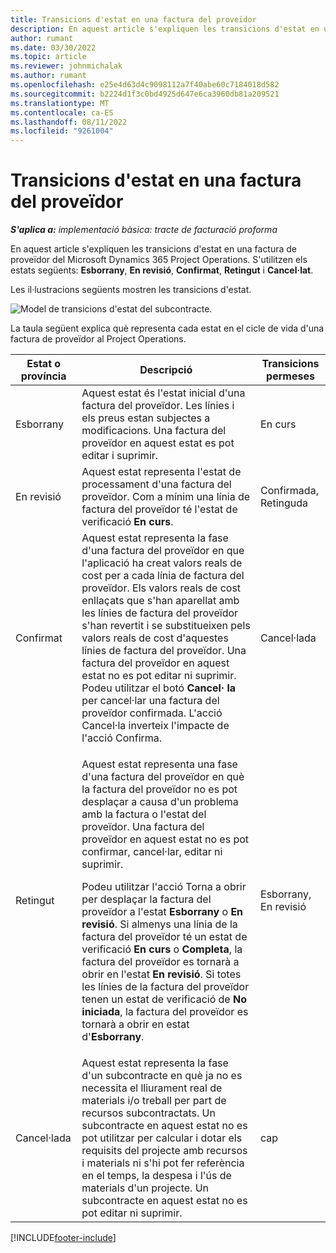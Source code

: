 ```yaml
---
title: Transicions d'estat en una factura del proveïdor
description: En aquest article s'expliquen les transicions d'estat en una factura de proveïdor del Microsoft Dynamics 365 Project Operations.
author: rumant
ms.date: 03/30/2022
ms.topic: article
ms.reviewer: johnmichalak
ms.author: rumant
ms.openlocfilehash: e25e4d63d4c9098112a7f40abe60c7184018d582
ms.sourcegitcommit: b2224d1f3c0bd4925d647e6ca3960db81a209521
ms.translationtype: MT
ms.contentlocale: ca-ES
ms.lasthandoff: 08/11/2022
ms.locfileid: "9261004"
---
```

# <a name="state-transitions-on-a-vendor-invoice"></a>Transicions d'estat en una factura del proveïdor

_**S'aplica a:** implementació bàsica: tracte de facturació proforma_

En aquest article s'expliquen les transicions d'estat en una factura de proveïdor del Microsoft Dynamics 365 Project Operations. S'utilitzen els estats següents: **Esborrany**, **En revisió**, **Confirmat**, **Retingut** i **Cancel·lat**.

Les il·lustracions següents mostren les transicions d'estat.

![Model de transicions d'estat del subcontracte.](../media/VI_State_Model.jpg)

La taula següent explica què representa cada estat en el cicle de vida d'una factura de proveïdor al Project Operations.

| Estat o província | Descripció | Transicions permeses |
| --- | --- | --- |
| Esborrany | Aquest estat és l'estat inicial d'una factura del proveïdor. Les línies i els preus estan subjectes a modificacions. Una factura del proveïdor en aquest estat es pot editar i suprimir. | En curs |
| En revisió | Aquest estat representa l'estat de processament d'una factura del proveïdor. Com a mínim una línia de factura del proveïdor té l'estat de verificació **En curs**. | Confirmada, Retinguda |
| Confirmat | Aquest estat representa la fase d'una factura del proveïdor en que l'aplicació ha creat valors reals de cost per a cada línia de factura del proveïdor. Els valors reals de cost enllaçats que s'han aparellat amb les línies de factura del proveïdor s'han revertit i se substitueixen pels valors reals de cost d'aquestes línies de factura del proveïdor. Una factura del proveïdor en aquest estat no es pot editar ni suprimir. Podeu utilitzar el botó **Cancel· la** per cancel·lar una factura del proveïdor confirmada. L'acció Cancel·la inverteix l'impacte de l'acció Confirma. | Cancel·lada |
| Retingut | <p>Aquest estat representa una fase d'una factura del proveïdor en què la factura del proveïdor no es pot desplaçar a causa d'un problema amb la factura o l'estat del proveïdor. Una factura del proveïdor en aquest estat no es pot confirmar, cancel·lar, editar ni suprimir.</p><p>Podeu utilitzar l'acció Torna a obrir per desplaçar la factura del proveïdor a l'estat **Esborrany** o **En revisió**. Si almenys una línia de la factura del proveïdor té un estat de verificació **En curs** o **Completa**, la factura del proveïdor es tornarà a obrir en l'estat **En revisió**. Si totes les línies de la factura del proveïdor tenen un estat de verificació de **No iniciada**, la factura del proveïdor es tornarà a obrir en estat d'**Esborrany**.</p> | Esborrany, En revisió |
| Cancel·lada | Aquest estat representa la fase d'un subcontracte en què ja no es necessita el lliurament real de materials i/o treball per part de recursos subcontractats. Un subcontracte en aquest estat no es pot utilitzar per calcular i dotar els requisits del projecte amb recursos i materials ni s'hi pot fer referència en el temps, la despesa i l'ús de materials d'un projecte. Un subcontracte en aquest estat no es pot editar ni suprimir. | cap |

[!INCLUDE[footer-include](../../includes/footer-banner.md)]
